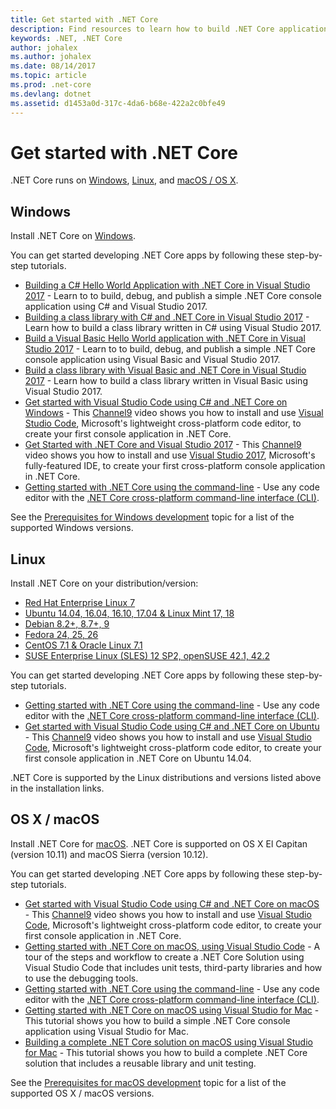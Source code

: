 ```yaml
---
title: Get started with .NET Core
description: Find resources to learn how to build .NET Core applications on Windows, Linux and macOS.
keywords: .NET, .NET Core
author: johalex
ms.author: johalex
ms.date: 08/14/2017
ms.topic: article
ms.prod: .net-core
ms.devlang: dotnet
ms.assetid: d1453a0d-317c-4da6-b68e-422a2c0bfe49
---
```

# Get started with .NET Core

.NET Core runs on [Windows](#windows), [Linux](#linux), and [macOS / OS X](#os-x--macos).

## Windows

Install .NET Core on [Windows](https://www.microsoft.com/net/core#windows). 

You can get started developing .NET Core apps by following these step-by-step tutorials.

* [Building a C# Hello World Application with .NET Core in Visual Studio 2017](./tutorials/with-visual-studio.md) - Learn to to build, debug, and publish a simple .NET Core console application using C# and Visual Studio 2017.
* [Building a class library with C# and .NET Core in Visual Studio 2017](./tutorials/library-with-visual-studio.md) - Learn how to build a class library written in C# using Visual Studio 2017.
* [Build a Visual Basic Hello World application with .NET Core in Visual Studio 2017](./tutorials/vb-with-visual-studio.md) - Learn to to build, debug, and publish a simple .NET Core console application using Visual Basic and Visual Studio 2017. 
* [Build a class library with Visual Basic and .NET Core in Visual Studio 2017](./tutorials/vb-library-with-visual-studio.md) - Learn how to build a class library written in Visual Basic using Visual Studio 2017.
* [Get started with Visual Studio Code using C# and .NET Core on Windows](https://channel9.msdn.com/Blogs/dotnet/Get-started-with-VS-Code-using-CSharp-and-NET-Core) - This [Channel9](https://channel9.msdn.com) video shows you how to install and use [Visual Studio Code](https://www.visualstudio.com/products/code-vs), Microsoft's lightweight cross-platform code editor, to create your first console application in .NET Core.
* [Get Started with .NET Core and Visual Studio 2017](https://channel9.msdn.com/Blogs/dotnet/Get-Started-NET-Core-Visual-Studio-2017) - This [Channel9](https://channel9.msdn.com) video shows you how to install and use [Visual Studio 2017](https://www.visualstudio.com/), Microsoft's fully-featured IDE, to create your first cross-platform console application in .NET Core.
* [Getting started with .NET Core using the command-line](tutorials/using-with-xplat-cli.md) - Use any code editor with the [.NET Core cross-platform command-line interface (CLI)](tools/index.md).

See the [Prerequisites for Windows development](windows-prerequisites.md) topic for a list of the supported Windows versions.

## Linux

Install .NET Core on your distribution/version:

* [Red Hat Enterprise Linux 7](https://www.microsoft.com/net/core#linuxredhat)
* [Ubuntu 14.04, 16.04, 16.10, 17.04 & Linux Mint 17, 18](https://www.microsoft.com/net/core#linuxubuntu)
* [Debian 8.2+, 8.7+, 9](https://www.microsoft.com/net/core#linuxdebian)
* [Fedora 24, 25, 26](https://www.microsoft.com/net/core#linuxfedora)
* [CentOS 7.1 & Oracle Linux 7.1](https://www.microsoft.com/net/core#linuxcentos)
* [SUSE Enterprise Linux (SLES) 12 SP2, openSUSE 42.1, 42.2](https://www.microsoft.com/net/core#linuxopensuse)

You can get started developing .NET Core apps by following these step-by-step tutorials.

* [Getting started with .NET Core using the command-line](tutorials/using-with-xplat-cli.md) - Use any code editor with the [.NET Core cross-platform command-line interface (CLI)](tools/index.md).
* [Get started with Visual Studio Code using C# and .NET Core on Ubuntu](https://channel9.msdn.com/Blogs/dotnet/Get-started-with-VS-Code-Csharp-dotnet-Core-Ubuntu) - This [Channel9](https://channel9.msdn.com) video shows you how to install and use [Visual Studio Code](https://code.visualstudio.com/), Microsoft's lightweight cross-platform code editor, to create your first console application in .NET Core on Ubuntu 14.04.

.NET Core is supported by the Linux distributions and versions listed above in the installation links.

## OS X / macOS

Install .NET Core for [macOS](https://www.microsoft.com/net/core#macos). .NET Core is supported on OS X El Capitan (version 10.11) and macOS Sierra (version 10.12).

You can get started developing .NET Core apps by following these step-by-step tutorials.

* [Get started with Visual Studio Code using C# and .NET Core on macOS](https://channel9.msdn.com/Blogs/dotnet/Get-started-VSCode-NET-Core-Mac) - This [Channel9](https://channel9.msdn.com) video shows you how to install and use [Visual Studio Code](https://code.visualstudio.com/), Microsoft's lightweight cross-platform code editor, to create your first console application in .NET Core. 
* [Getting started with .NET Core on macOS, using Visual Studio Code](tutorials/using-on-macos.md) - A tour of the steps and workflow to create a .NET Core Solution using Visual Studio Code that includes unit tests, third-party libraries and how to use the debugging tools.
* [Getting started with .NET Core using the command-line](tutorials/using-with-xplat-cli.md) - Use any code editor with the [.NET Core cross-platform command-line interface (CLI)](tools/index.md).
* [Getting started with .NET Core on macOS using Visual Studio for Mac](tutorials/using-on-mac-vs.md) - This tutorial shows you how to build a simple .NET Core console application using Visual Studio for Mac.
* [Building a complete .NET Core solution on macOS using Visual Studio for Mac](tutorials/using-on-mac-vs-full-solution.md) - This tutorial shows you how to build a complete .NET Core solution that includes a reusable library and unit testing.

See the [Prerequisites for macOS development](macos-prerequisites.md) topic for a list of the supported OS X / macOS versions.
